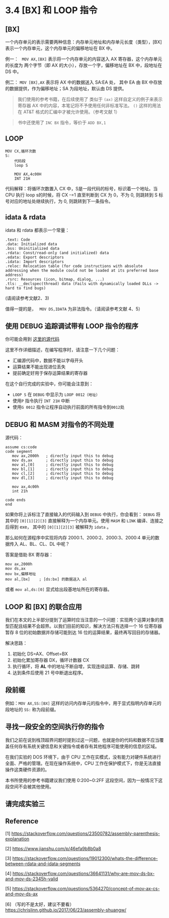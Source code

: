 # 3.4  [BX] 和 LOOP 指令

## [BX]

一个内存单元的表示需要两种信息：内存单元地址和内存单元长度（类型），[BX] 表示一个内存单元，这个内存单元的偏移地址在 BX 中。

例一： ``` MOV AX,[BX]```  表示将一个内存单元的内容送入 AX 寄存器，这个内存单元的长度为 两个字节（即 AX 的大小），存放一个字，偏移地址在 BX 中，段地址在 DS 中。

例二： ``` MOV [BX],AX ``` 表示将 AX 中的数据送入 SA:EA 处， 其中 EA 由 BX 中存放的数据提供，作为偏移地址；SA 为段地址，默认由 DS 提供。

> 我们使用的参考书籍，在后续使用了 类似于 ```(ax)``` 这样自定义的例子来表示 寄存器 AX 中的内容，本笔记将不予使用任何非标准写法。 ```()``` 这样的用法在 AT&T 格式的汇编中才被允许使用。（参考文献 1）

> 书中还使用了 ```INC BX``` 指令，等价于 ``` ADD BX,1 ```

## LOOP

```
MOV CX,循环次数
S:
    代码段
    loop S
    
    MOV AX,4c00H
    INT 21H
```

代码解释：将循环次数置入 CX 中，S是一段代码的标号，标识着一个地址。当 CPU 执行 loop s的时候，将 CX -=1 直至判断到 CX 为 0，不为 0, 则跳转到 S 标号对应的地址处继续执行，为 0, 则跳转到下一条指令。

## idata & rdata

idata 和 rdata 都表示一个常量：

```
.text: Code 
.data: Initialized data
.bss: Uninitialized data
.rdata: Const/read-only (and initialized) data
.edata: Export descriptors
.idata: Import descriptors
.reloc: Relocation table (for code instructions with absolute addressing when the module could not be loaded at its preferred base address)
.rsrc: Resources (icon, bitmap, dialog, ...)
.tls: __declspec(thread) data (Fails with dynamically loaded DLLs -> hard to find bugs)
```

(请阅读参考文献2、3)

值得一提的是， ``` MOV DS,IDATA``` 为非法指令。（请阅读参考文献 4、5）

## 使用 DEBUG 追踪调试带有 LOOP 指令的程序

你可能会用到 [这里的源代码](../assets/code/bxloop.asm)

这里不作详细描述，在编写程序时，请注意一下几个问题：

- 汇编源代码中，数据不能以字母开头
- 运算结果不能出现进位丢失
- 提前确定好用于保存运算结果的寄存器

在这个自行完成的实验中，你可能会注意到：

-  ```LOOP S``` 在 ```DEBUG``` 中显示为 ```LOOP 0012（地址）```
-  使用```P``` 指令执行 ```INT 21H``` 中断
-  使用```G 0012``` 指令让程序自动执行前面的所有指令到```0012```处

## DEBUG 和 MASM 对指令的不同处理

源代码：

```assembly
assume cs:code
code segment
   mov ax,2000h   ; directly input this to debug
   mov ds,ax      ; directly input this to debug
   mov al,[0]     ; directly input this to debug
   mov bl,[1]     ; directly input this to debug
   mov cl,[2]     ; directly input this to debug
   mov dl,[3]     ; directly input this to debug
   
   mov ax,4c00h
   int 21h
   
code ends
end
```

如果你将上诉标注了直接输入的代码输入到 ```DEBUG``` 中执行，你会看到： ```DEBUG``` 将其中的 ```[0][1][2][3]``` 直接解释为一个内存单元。使用 ```MASM``` 和 ```LINK``` 编译、连接之后得到 exe， 其中的  ```[0][1][2][3]``` 被解释为 ```idata``` 。

那么如何在源程序中实现将内存 2000:1、2000:2、2000:3、2000:4 单元的数据传入 AL、BL、CL、DL 中呢？

答案是借助 BX 寄存器：

```assembly
mov ax,2000h
mov ds,ax
mov bx,偏移地址
mov al,[bx]    ; [ds:bx] 的数据送入 al
```

或者 ```mov al,ds:[0]``` 显式给出段基地址所在的寄存器。

## LOOP 和 [BX] 的联合应用

我们在本文的上半部分提到了运算时应当注意的一个问题：实现两个运算对象的类型匹配且结果不会超界。以我们目前的知识，解决方法只有选择一个 16 位寄存器暂存 8 位的初始数据并存储可能到达 16 位的运算结果，最终再写回目的存储器。

解决思路：

1. 初始化 DS=AX、Offset=BX
2. 初始化累加寄存器 DX，循环计数器 CX
3. 执行循环，将 **AL** 中的地址不断自增，实现连续运算、存储、跳转
4. 达到条件后使用 21 号中断退出程序。

## 段前缀

例如：```MOV AX,SS:[BX]``` 这样的访问内存单元的指令中，用于显式指明内存单元的段地址的 ```SS:``` 称为段前缀。

## 寻找一段安全的空间执行你的指令

我们之前在说到栈顶超界问题时提到过这一问题，也就是你的代码和数据不应当覆盖任何存有系统关键信息和关键指令或者存有其他程序可能使用的信息的区域。

在我们实验的 DOS 环境下，由于 CPU 工作在实模式，没有能力对硬件系统进行全面、严格的管理。在现在操作系统中，CPU 工作在保护模式下，你是无法直接操作这类硬件资源的。

本书所使用的参考书籍建议我们使用 0:200~0:2FF 这段空间，因为一般情况下这段空间不会被其他使用。

## 请完成实验三

## Reference

[1] https://stackoverflow.com/questions/23500782/assembly-parenthesis-explanation 

[2] https://www.jianshu.com/p/46efa9b8b0a8

[3] https://stackoverflow.com/questions/19012300/whats-the-difference-between-rdata-and-idata-segments

[4] https://stackoverflow.com/questions/36641131/why-are-mov-ds-bx-and-mov-ds-2345h-valid

[5] https://stackoverflow.com/questions/5364270/concept-of-mov-ax-cs-and-mov-ds-ax

[6] （写的不是太好，建议不要看） https://chrislinn.github.io/2017/06/23/assembly-shuangw/